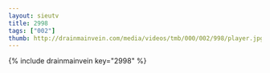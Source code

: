 ```yaml
--- 
layout: sieutv
title: 2998
tags: ["002"]
thumb: http://drainmainvein.com/media/videos/tmb/000/002/998/player.jpg
---
```

{% include drainmainvein key="2998" %} 
